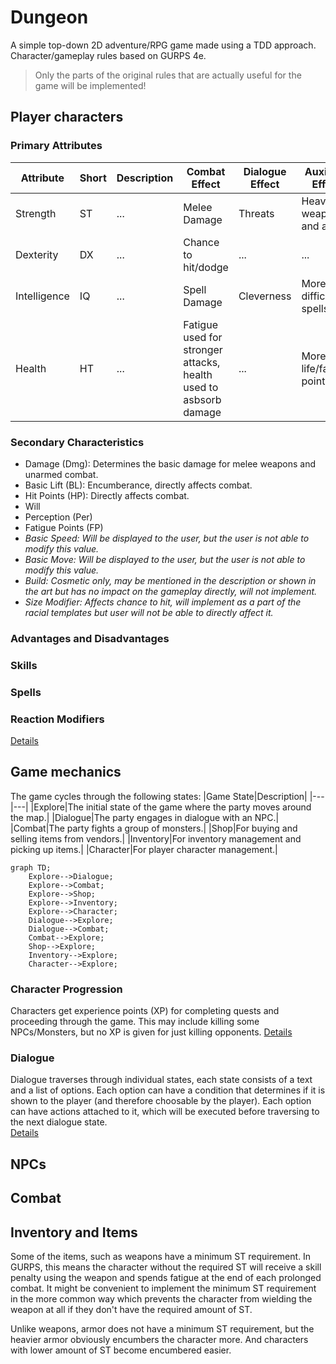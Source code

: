 # Dungeon
A simple top-down 2D adventure/RPG game made using a TDD approach.
Character/gameplay rules based on GURPS 4e.

> Only the parts of the original rules that are actually useful for the game will be implemented!

## Player characters

### Primary Attributes

|Attribute|Short|Description|Combat Effect|Dialogue Effect|Auxiliary Effect|
|---|---|---|---|---|---|
|Strength|ST|...|Melee Damage|Threats|Heavier weapons and armor|
|Dexterity|DX|...|Chance to hit/dodge|...|...|
|Intelligence|IQ|...|Spell Damage|Cleverness|More difficult spells|
|Health|HT|...|Fatigue used for stronger attacks, health used to asbsorb damage|...|More life/fatigue points|

### Secondary Characteristics

- Damage (Dmg): Determines the basic damage for melee weapons and unarmed combat. 
- Basic Lift (BL): Encumberance, directly affects combat.
- Hit Points (HP): Directly affects combat.
- Will
- Perception (Per)
- Fatigue Points (FP)
- *Basic Speed: Will be displayed to the user, but the user is not able to modify this value.*
- *Basic Move: Will be displayed to the user, but the user is not able to modify this value.*
- *Build: Cosmetic only, may be mentioned in the description or shown in the art but has no impact on the gameplay directly, will not implement.*
- *Size Modifier: Affects chance to hit, will implement as a part of the racial templates but user will not be able to directly affect it.*

### Advantages and Disadvantages

### Skills

### Spells

### Reaction Modifiers

[Details](playercharacters.md)

## Game mechanics

The game cycles through the following states:
|Game State|Description|
|---|---|
|Explore|The initial state of the game where the party moves around the map.|
|Dialogue|The party engages in dialogue with an NPC.|
|Combat|The party fights a group of monsters.|
|Shop|For buying and selling items from vendors.|
|Inventory|For inventory management and picking up items.|
|Character|For player character management.|

```mermaid
graph TD;
    Explore-->Dialogue;
    Explore-->Combat;
    Explore-->Shop;
    Explore-->Inventory;
    Explore-->Character;
    Dialogue-->Explore;
    Dialogue-->Combat;
    Combat-->Explore;
    Shop-->Explore;
    Inventory-->Explore;
    Character-->Explore;
```

### Character Progression

Characters get experience points (XP) for completing quests and proceeding through the game. This may include killing some NPCs/Monsters, but no XP is given for just killing opponents.
[Details](progression.md)

### Dialogue

Dialogue traverses through individual states, each state consists of a text and a list of options.
Each option can have a condition that determines if it is shown to the player (and therefore choosable by the player).
Each option can have actions attached to it, which will be executed before traversing to the next dialogue state.  
[Details](dialogue.md)


## NPCs

## Combat

## Inventory and Items

Some of the items, such as weapons have a minimum ST requirement. In GURPS, this means the character without the required ST will receive a skill penalty using the weapon and spends fatigue at the end of each prolonged combat. It might be convenient to implement the minimum ST requirement in the more common way which prevents the character from wielding the weapon at all if they don't have the required amount of ST.

Unlike weapons, armor does not have a minimum ST requirement, but the heavier armor obviously encumbers the character more. And characters with lower amount of ST become encumbered easier.
